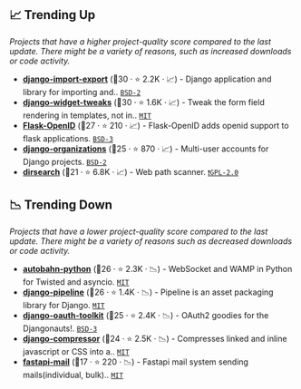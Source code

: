## 📈 Trending Up

_Projects that have a higher project-quality score compared to the last update. There might be a variety of reasons, such as increased downloads or code activity._

- <b><a href="https://github.com/django-import-export/django-import-export">django-import-export</a></b> (🥈30 ·  ⭐ 2.2K · 📈) - Django application and library for importing and.. <code><a href="http://bit.ly/3rqEWVr">BSD-2</a></code> <code><img src="https://static.djangoproject.com/img/icon-touch.e4872c4da341.png" style="display:inline;" width="13" height="13"></code>
- <b><a href="https://github.com/jazzband/django-widget-tweaks">django-widget-tweaks</a></b> (🥈30 ·  ⭐ 1.6K · 📈) - Tweak the form field rendering in templates, not in.. <code><a href="http://bit.ly/34MBwT8">MIT</a></code> <code><img src="https://static.djangoproject.com/img/icon-touch.e4872c4da341.png" style="display:inline;" width="13" height="13"></code>
- <b><a href="https://github.com/pallets-eco/flask-openid">Flask-OpenID</a></b> (🥈27 ·  ⭐ 210 · 📈) - Flask-OpenID adds openid support to flask applications. <code><a href="http://bit.ly/3aKzpTv">BSD-3</a></code> <code><img src="https://flask.palletsprojects.com/en/1.1.x/_static/flask-icon.png" style="display:inline;" width="13" height="13"></code>
- <b><a href="https://github.com/bennylope/django-organizations">django-organizations</a></b> (🥉25 ·  ⭐ 870 · 📈) - Multi-user accounts for Django projects. <code><a href="http://bit.ly/3rqEWVr">BSD-2</a></code> <code><img src="https://static.djangoproject.com/img/icon-touch.e4872c4da341.png" style="display:inline;" width="13" height="13"></code>
- <b><a href="https://github.com/maurosoria/dirsearch">dirsearch</a></b> (🥉21 ·  ⭐ 6.8K · 📈) - Web path scanner. <code><a href="http://bit.ly/2KucAZR">❗️GPL-2.0</a></code>

## 📉 Trending Down

_Projects that have a lower project-quality score compared to the last update. There might be a variety of reasons such as decreased downloads or code activity._

- <b><a href="https://github.com/crossbario/autobahn-python">autobahn-python</a></b> (🥈26 ·  ⭐ 2.3K · 📉) - WebSocket and WAMP in Python for Twisted and asyncio. <code><a href="http://bit.ly/34MBwT8">MIT</a></code>
- <b><a href="https://github.com/jazzband/django-pipeline">django-pipeline</a></b> (🥉26 ·  ⭐ 1.4K · 📉) - Pipeline is an asset packaging library for Django. <code><a href="http://bit.ly/34MBwT8">MIT</a></code> <code><img src="https://static.djangoproject.com/img/icon-touch.e4872c4da341.png" style="display:inline;" width="13" height="13"></code>
- <b><a href="https://github.com/jazzband/django-oauth-toolkit">django-oauth-toolkit</a></b> (🥉25 ·  ⭐ 2.4K · 📉) - OAuth2 goodies for the Djangonauts!. <code><a href="http://bit.ly/3aKzpTv">BSD-3</a></code> <code><img src="https://static.djangoproject.com/img/icon-touch.e4872c4da341.png" style="display:inline;" width="13" height="13"></code>
- <b><a href="https://github.com/django-compressor/django-compressor">django-compressor</a></b> (🥉24 ·  ⭐ 2.5K · 📉) - Compresses linked and inline javascript or CSS into a.. <code><a href="http://bit.ly/34MBwT8">MIT</a></code> <code><img src="https://static.djangoproject.com/img/icon-touch.e4872c4da341.png" style="display:inline;" width="13" height="13"></code>
- <b><a href="https://github.com/sabuhish/fastapi-mail">fastapi-mail</a></b> (🥉17 ·  ⭐ 220 · 📉) - Fastapi mail system sending mails(individual, bulk).. <code><a href="http://bit.ly/34MBwT8">MIT</a></code> <code><img src="https://fastapi.tiangolo.com/img/favicon.png" style="display:inline;" width="13" height="13"></code>

